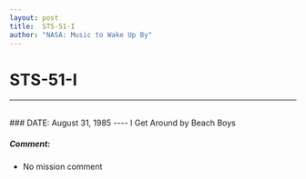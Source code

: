 ```yaml
---
layout: post
title:  STS-51-I
author: "NASA: Music to Wake Up By"
---
```


# STS-51-I
----
<br/>
### DATE: August 31, 1985
----
I Get Around by Beach Boys

##### Comment:
* No mission comment
